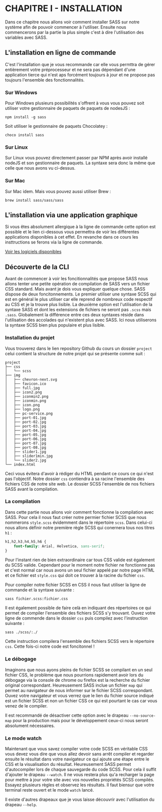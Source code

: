 # CHAPITRE I - INSTALLATION

Dans ce chapitre nous allons voir comment installer SASS sur notre système afin de pouvoir commencer à l'utiliser. Ensuite nous commencerons par la partie la plus simple c'est à dire l'utilisation des variables avec SASS.

## L'installation en ligne de commande

C'est l'installation que je vous recommande car elle vous permttra de gérer entièrement votre préprocesseur et ne sera pas dépendant d'une application tierce qui n'est aps forcément toujours à jour et ne propose pas toujours l'ensemble des fonctionnalités.

### Sur Windows

Pour Windows plusieurs possibilités s'offrent à vous vous pouvez soit utiliser votre gestionnaire de paquets de paquets de nodesJS :

`npm install -g sass`

Soit utiliser le gestionnaire de paquets Chocolatey :

`choco install sass`


### Sur Linux

Sur Linux vous pouvez directement passer par NPM après avoir installé nodeJS et son gestionnaire de paquets. La syntaxe sera donc la même que celle que nous avons vu ci-dessus.

### Sur Mac

Sur Mac idem. Mais vous pouvez aussi utiliser Brew :

`brew install sass/sass/sass`

## L'installation via une application graphique

Si vous êtes absolument allergique à la ligne de commande cette option est possible et le lien ci-dessous vous permettra de voir les différentes applications disponibles à cet effet. En revanche dans ce cours les insttructions se ferons via la ligne de commande.

[Voir les logiciels disponibles](https://sass-lang.com/install)

## Découverte de la CLI

Avant de commencer à voir les foncitionnalités que propose SASS nous allons tenter une petite opération de compilation de SASS vers un fichier CSS standard. Mais avant je dois vous expliquer quelque chose. SASS dispose de deux foncitonnements. Le premier utiliser une syntaxe SCSS qui est en général le plus utiliser car elle reprend de nombreux code respectif au CSS et je la trouve plus lisible. La deuxième option est l'utilisation de la syntaxe SASS et dont les extensions de fichiers ne seront pas `.scss` mais `.sass`. Globalement la différence entre ces deux syntaxes réside dans l'utilisation des accolades qui n'existent plus avec SASS. Ici nous utiliserons la syntaxe SCSS bien plus populaire et plus lisible.

### Installation du projet

Vous trouverez dans le lien repository Github du cours un dossier `project` celui contient la structure de notre projet qui se présente comme suit :

```
project
├── css
│   └── scss
├── img
│   ├── chevron-next.svg
│   ├── favicon.ico
│   ├── full.jpg
│   ├── icon2.png
│   ├── iconmin2.png
│   ├── iconmin.png
│   ├── icon.png
│   ├── logo.png
│   ├── pc-service.png
│   ├── port-01.jpg
│   ├── port-02.jpg
│   ├── port-03.jpg
│   ├── port-04.jpg
│   ├── port-05.jpg
│   ├── port-06.jpg
│   ├── port-07.jpg
│   ├── port-08.jpg
│   ├── slider1.jpg
│   ├── slider1min.jpg
│   └── slider2.jpg
└── index.html
```

Ceci vous évitera d'avoir à rédiger du HTML pendant ce cours ce qui n'est pas l'objectif.
Notre dossier `css` contiendra à sa racine l'ensemble des fichiers CSS de notre site web. Le dossier SCSS l'ensemble de nos fichiers SASS avant la compilation.

### La compilation

Dans cette partie nous allons voir comment fonctionne la compilation avec SASS. Pour cela il nous faut créer notre permier fichier SCSS que nous nommerons `style.scss` évidemment dans le répertoire `scss`. Dans celui-ci nous allons définir notre première règle SCSS qui conernera tous nos titres `h1` :


```scss
h1,h2,h3,h4,h5,h6 {
	font-family: Arial, Helvetica, sans-serif;
}
```

Pour l'instant rien de bien extraordinaire car tous CSS valide est également du SCSS valide.
Cependant pour le moment notre fichier ne fonctionne pas et c'est normal car nous avons un seul fichier appelé par notre page HTML et ce fichier est `style.css` qui doit ce trouver à la racine du fichier `css`.

Pour compiler notre fichier SCSS en CSS il nous faut utiliser la ligne de commande et la syntaxe suivante :

`sass fichier.scss:fichier.css`

Il est également possible de faire celà en indiquant des répertoires ce qui permet de compiler l'ensemble des fichiers SCSS s'y trouvant. Ouvez votre ligne de commende dans le dossier `css` puis compilez avec l'instruction suivante :

`sass ./scss/:./`

Cette instruction compilera l'ensemble des fichiers SCSS vers le répertoire `css`.
Cette fois-ci notre code est foncitonnel ! 

### Le débogage

Imaginons que nous ayons pleins de fichier SCSS se compilant en un seul fichier CSS, le problème que nous pourrions rapidement avoir lors du débogage via la console de chrome ou firefox est la recherche du fichier original correspondant. Heureusement SASS inclue un fichier `map` qui permet au navigateur de nous informer sur le fichier SCSS correspondant. Ouvez votre navigateur et vous verrez que le lien du fichier source indiqué est un fichier SCSS et non un fichier CSS ce qui est pourtant le cas car vous venez de le compiler. 

Il est recommandé de désactiver cette option avec le drapeau `--no-source-map` pour la production mais pour le développement ceux-ci nous seront absolument nécessaires.

### Le mode watch

Maintenant que vous savez compiler votre code SCSS en véritable CSS vous devez vous dire que vous allez devoir sans arrêt compiler et regarder ensuite le résultat dans votre navigateur ce qui ajoute une étape entre le CSS et la visualisation du résultat. Heureusement SASS permet d'autocompiler lors de chaque sauvegarde du code SCSS. Pour cela il suffit d'ajouter le drapeau `--watch`. Il ne vous restera plus qu'a recharger la page pour mettre à jour votre site avec vos nouvelles propriétés SCSS compilés. Essayez plusieurs règles et observez les résultats. Il faut biensur que votre terminal reste ouvert et le mode `watch` lancé.

Il existe d'autres drapeaux que je vous laisse découvrir avec l'utilisation du drapeau `--help`.